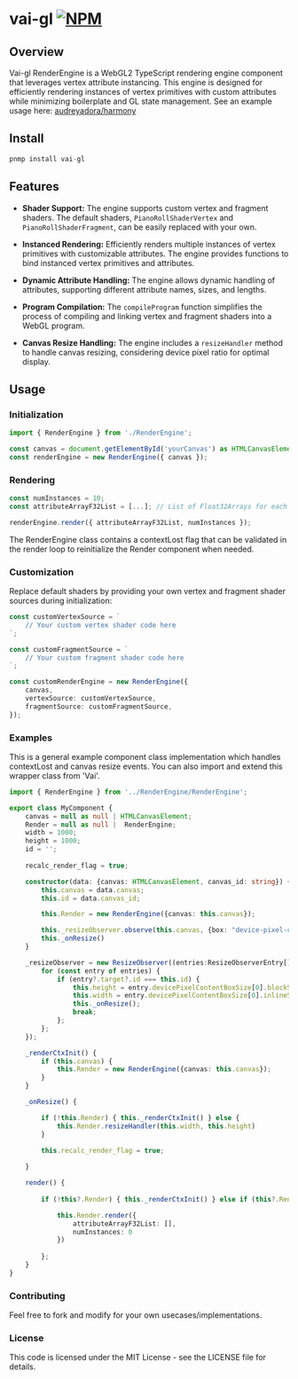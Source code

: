 # vai-gl [![NPM](https://img.shields.io/npm/v/npm.svg?logo=npm)](https://www.npmjs.com/package/vai-gl)

## Overview

Vai-gl RenderEngine is a WebGL2 TypeScript rendering engine component that leverages vertex attribute instancing. This engine is designed for efficiently rendering instances of vertex primitives with custom attributes while minimizing boilerplate and GL state management. See an example usage here: [audreyadora/harmony](https://github.com/audreyadora/harmony)

## Install
```typescript 
pnmp install vai-gl
```

## Features

- **Shader Support:** The engine supports custom vertex and fragment shaders. The default shaders, `PianoRollShaderVertex` and `PianoRollShaderFragment`, can be easily replaced with your own.

- **Instanced Rendering:** Efficiently renders multiple instances of vertex primitives with customizable attributes. The engine provides functions to bind instanced vertex primitives and attributes.

- **Dynamic Attribute Handling:** The engine allows dynamic handling of attributes, supporting different attribute names, sizes, and lengths. 

- **Program Compilation:** The `compileProgram` function simplifies the process of compiling and linking vertex and fragment shaders into a WebGL program.

- **Canvas Resize Handling:** The engine includes a `resizeHandler` method to handle canvas resizing, considering device pixel ratio for optimal display.

## Usage

### Initialization

```typescript
import { RenderEngine } from './RenderEngine';

const canvas = document.getElementById('yourCanvas') as HTMLCanvasElement;
const renderEngine = new RenderEngine({ canvas });
```
### Rendering

```typescript 
const numInstances = 10;
const attributeArrayF32List = [...]; // List of Float32Arrays for each instance

renderEngine.render({ attributeArrayF32List, numInstances });
```

The RenderEngine class contains a contextLost flag that can be validated in the render loop to reinitialize the Render component when needed. 

### Customization

Replace default shaders by providing your own vertex and fragment shader sources during initialization:

```typescript 
const customVertexSource = `
    // Your custom vertex shader code here
`;

const customFragmentSource = `
    // Your custom fragment shader code here
`;

const customRenderEngine = new RenderEngine({
    canvas,
    vertexSource: customVertexSource,
    fragmentSource: customFragmentSource,
});
```

### Examples

This is a general example component class implementation which handles contextLost and canvas resize events. You can also import and extend this wrapper class from 'Vai'.

```typescript 
import { RenderEngine } from '../RenderEngine/RenderEngine';

export class MyComponent {
    canvas = null as null | HTMLCanvasElement;
    Render = null as null |  RenderEngine;
    width = 1000;
    height = 1000;
    id = '';
 
    recalc_render_flag = true;

    constructor(data: {canvas: HTMLCanvasElement, canvas_id: string}) {
        this.canvas = data.canvas;
        this.id = data.canvas_id;

        this.Render = new RenderEngine({canvas: this.canvas});

        this._resizeObserver.observe(this.canvas, {box: "device-pixel-content-box"})
        this._onResize()
    }

    _resizeObserver = new ResizeObserver((entries:ResizeObserverEntry[]) => {
        for (const entry of entries) {
            if (entry?.target?.id === this.id) {
                this.height = entry.devicePixelContentBoxSize[0].blockSize;
                this.width = entry.devicePixelContentBoxSize[0].inlineSize;
                this._onResize();
                break;
            };
        };
    });

    _renderCtxInit() {
        if (this.canvas) {
            this.Render = new RenderEngine({canvas: this.canvas});
        }
    }

    _onResize() {

        if (!this.Render) { this._renderCtxInit() } else {
            this.Render.resizeHandler(this.width, this.height)
        }

        this.recalc_render_flag = true;
        
    }

    render() {
        
        if (!this?.Render) { this._renderCtxInit() } else if (this?.Render?.contextLost) { this._renderCtxInit() } else {

            this.Render.render({
                attributeArrayF32List: [], 
                numInstances: 0 
            })
          
        };
    }
}
```
### Contributing 
Feel free to fork and modify for your own usecases/implementations.

### License
This code is licensed under the MIT License - see the LICENSE file for details.
